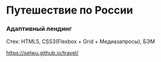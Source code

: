 # Путешествие по России

### Адаптивный лендинг

Стек: HTML5, CSS3(Flexbox + Grid + Медиазапросы), БЭМ

https://selwu.github.io/travel/
